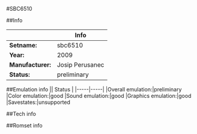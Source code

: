 #SBC6510

##Info

||Info|
|-----|-----|
|**Setname:**|sbc6510
|**Year:**|2009
|**Manufacturer:**|Josip Perusanec
|**Status:**|preliminary

##Emulation info
|| Status |
|-----|-----|
|Overall emulation:|preliminary
|Color emulation:|good
|Sound emulation:|good
|Graphics emulation:|good
|Savestates:|unsupported

##Tech info

##Romset info

<!--- START OF EDITED COMMENT DO NOT TOUCH TEXT ABOVE-->
